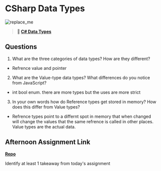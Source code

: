 # CSharp Data Types

![replace_me](https://codeworks.blob.core.windows.net/public/assets/img/illustrations/placeholder.svg)

> **📖 [C# Data Types](https://codeworksacademy.com/fs-student-guide/resources/wk10/01-CSharp-Generics)**

## Questions

1. What are the three categories of data types? How are they different?
- Refrence value and pointer

2. What are the Value-type data types? What differences do you notice from JavaScript?
- int bool enum. there are more types but the uses are more strict

3. In your own words how do Reference types get stored in memory? How does this differ from Value types?
- Refrence types point to a differnt spot in memory that when changed will change the values that the same refrence is called in other places. Value types are the actual data.


## Afternoon Assignment Link

**[Repo](https://github.com/Randyhall91/fall22-WizardingWorld)**

Identify at least 1 takeaway from today's assignment
